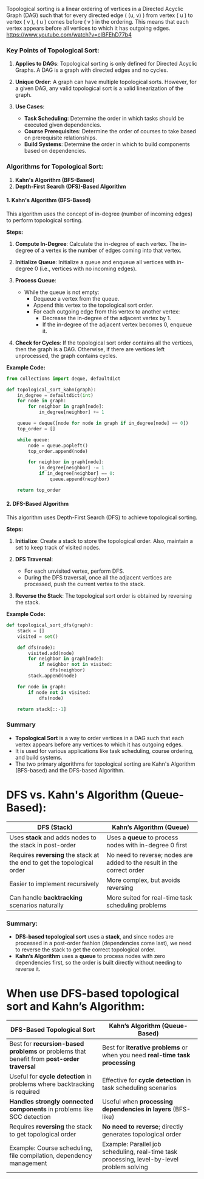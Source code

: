 Topological sorting is a linear ordering of vertices in a Directed Acyclic Graph (DAG) such that for every directed edge \( (u, v) \) from vertex \( u \) to vertex \( v \), \( u \) comes before \( v \) in the ordering. This means that each vertex appears before all vertices to which it has outgoing edges.
https://www.youtube.com/watch?v=cIBFEhD77b4

### Key Points of Topological Sort:

1. **Applies to DAGs**: Topological sorting is only defined for Directed Acyclic Graphs. A DAG is a graph with directed edges and no cycles.

2. **Unique Order**: A graph can have multiple topological sorts. However, for a given DAG, any valid topological sort is a valid linearization of the graph.

3. **Use Cases**:
   - **Task Scheduling**: Determine the order in which tasks should be executed given dependencies.
   - **Course Prerequisites**: Determine the order of courses to take based on prerequisite relationships.
   - **Build Systems**: Determine the order in which to build components based on dependencies.

### Algorithms for Topological Sort:

1. **Kahn's Algorithm (BFS-Based)**
2. **Depth-First Search (DFS)-Based Algorithm**

#### **1. Kahn's Algorithm (BFS-Based)**

This algorithm uses the concept of in-degree (number of incoming edges) to perform topological sorting.

**Steps:**

1. **Compute In-Degree**: Calculate the in-degree of each vertex. The in-degree of a vertex is the number of edges coming into that vertex.

2. **Initialize Queue**: Initialize a queue and enqueue all vertices with in-degree 0 (i.e., vertices with no incoming edges).

3. **Process Queue**:

   - While the queue is not empty:
     - Dequeue a vertex from the queue.
     - Append this vertex to the topological sort order.
     - For each outgoing edge from this vertex to another vertex:
       - Decrease the in-degree of the adjacent vertex by 1.
       - If the in-degree of the adjacent vertex becomes 0, enqueue it.

4. **Check for Cycles**: If the topological sort order contains all the vertices, then the graph is a DAG. Otherwise, if there are vertices left unprocessed, the graph contains cycles.

**Example Code:**

```python
from collections import deque, defaultdict

def topological_sort_kahn(graph):
    in_degree = defaultdict(int)
    for node in graph:
        for neighbor in graph[node]:
            in_degree[neighbor] += 1

    queue = deque([node for node in graph if in_degree[node] == 0])
    top_order = []

    while queue:
        node = queue.popleft()
        top_order.append(node)

        for neighbor in graph[node]:
            in_degree[neighbor] -= 1
            if in_degree[neighbor] == 0:
                queue.append(neighbor)

    return top_order
```

#### **2. DFS-Based Algorithm**

This algorithm uses Depth-First Search (DFS) to achieve topological sorting.

**Steps:**

1. **Initialize**: Create a stack to store the topological order. Also, maintain a set to keep track of visited nodes.

2. **DFS Traversal**:

   - For each unvisited vertex, perform DFS.
   - During the DFS traversal, once all the adjacent vertices are processed, push the current vertex to the stack.

3. **Reverse the Stack**: The topological sort order is obtained by reversing the stack.

**Example Code:**

```python
def topological_sort_dfs(graph):
    stack = []
    visited = set()

    def dfs(node):
        visited.add(node)
        for neighbor in graph[node]:
            if neighbor not in visited:
                dfs(neighbor)
        stack.append(node)

    for node in graph:
        if node not in visited:
            dfs(node)

    return stack[::-1]
```

### Summary

- **Topological Sort** is a way to order vertices in a DAG such that each vertex appears before any vertices to which it has outgoing edges.
- It is used for various applications like task scheduling, course ordering, and build systems.
- The two primary algorithms for topological sorting are Kahn's Algorithm (BFS-based) and the DFS-based Algorithm.

# DFS vs. Kahn's Algorithm (Queue-Based):

| **DFS (Stack)**                                                          | **Kahn’s Algorithm (Queue)**                                           |
| ------------------------------------------------------------------------ | ---------------------------------------------------------------------- |
| Uses **stack** and adds nodes to the stack in post-order                 | Uses a **queue** to process nodes with in-degree 0 first               |
| Requires **reversing** the stack at the end to get the topological order | No need to reverse; nodes are added to the result in the correct order |
| Easier to implement recursively                                          | More complex, but avoids reversing                                     |
| Can handle **backtracking** scenarios naturally                          | More suited for real-time task scheduling problems                     |

### Summary:

- **DFS-based topological sort** uses a **stack**, and since nodes are processed in a post-order fashion (dependencies come last), we need to reverse the stack to get the correct topological order.
- **Kahn’s Algorithm** uses a **queue** to process nodes with zero dependencies first, so the order is built directly without needing to reverse it.

# When use **DFS-based topological sort** and **Kahn’s Algorithm**:

| **DFS-Based Topological Sort**                                                               | **Kahn’s Algorithm (Queue-Based)**                                                          |
| -------------------------------------------------------------------------------------------- | ------------------------------------------------------------------------------------------- |
| Best for **recursion-based problems** or problems that benefit from **post-order traversal** | Best for **iterative problems** or when you need **real-time task processing**              |
| Useful for **cycle detection** in problems where backtracking is required                    | Effective for **cycle detection** in task scheduling scenarios                              |
| **Handles strongly connected components** in problems like SCC detection                     | Useful when **processing dependencies in layers** (BFS-like)                                |
| Requires **reversing** the stack to get topological order                                    | **No need to reverse**; directly generates topological order                                |
| Example: Course scheduling, file compilation, dependency management                          | Example: Parallel job scheduling, real-time task processing, level-by-level problem solving |
